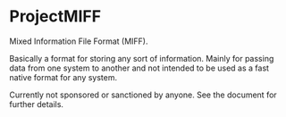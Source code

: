 # ProjectMIFF
Mixed Information File Format (MIFF).  

Basically a format for storing any sort of information.  Mainly for passing data from one system to another and not intended to be used as a fast native format for any system.

Currently not sponsored or sanctioned by anyone.  See the document for further details.
